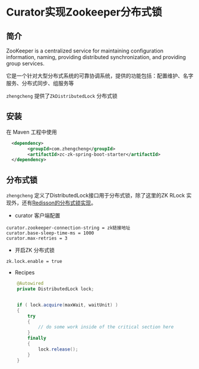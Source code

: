 # Curator实现Zookeeper分布式锁

## 简介

ZooKeeper is a centralized service for maintaining configuration information, naming, providing distributed synchronization, and providing group services.

它是一个针对大型分布式系统的可靠协调系统，提供的功能包括：配置维护、名字服务、分布式同步、组服务等

`zhengcheng` 提供了`ZkDistributedLock` 分布式锁

## **安装**

在 Maven 工程中使用

```xml
  <dependency>
        <groupId>com.zhengcheng</groupId>
        <artifactId>zc-zk-spring-boot-starter</artifactId>
  </dependency>
```

## 分布式锁

`zhengcheng` 定义了DistributedLock接口用于分布式锁，除了这里的ZK RLock 实现外，还有[Redisson的分布式锁实现](cache.md#redisson-分布式锁)。


- curator 客户端配置
```properties
curator.zookeeper-connection-string = zk链接地址
curator.base-sleep-time-ms = 1000 
curator.max-retries = 3
```
- 开启ZK 分布式锁
```properties
zk.lock.enable = true
```

- Recipes

```java
    @Autowired
    private DistributedLock lock;


    if ( lock.acquire(maxWait, waitUnit) ) 
    {
        try 
        {
            // do some work inside of the critical section here
        }
        finally
        {
            lock.release();
        }
    }
```
